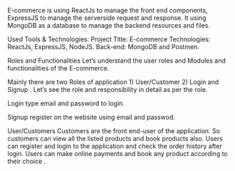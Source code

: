 E-commerce  is using ReactJs to manage the front end components, ExpressJS to manage the serverside request and response. It using MongoDB as a database to manage the backend resources and files.

Used Tools & Technologies:
Project Title: E-commerce 
Technologies: ReactJs, ExpressJS, NodeJS.
Back-end: MongoDB and Postmen.

Roles and Functionalities
 Let’s understand the user roles and Modules and functionalities of the E-commerce.

Mainly there are two Roles of application 1) User/Customer 2) Login and Signup . Let’s see the role and responsibility in detail as per the role.


Login 
type email and password to login.

Signup
register on the website using email and passwod.

User/Customers
Customers are the front end-user of the application. So customers can view all the listed products and book products also.
Users can register and login to the application and check the order history after login.
Users can make online payments and book any product according to their choice .

